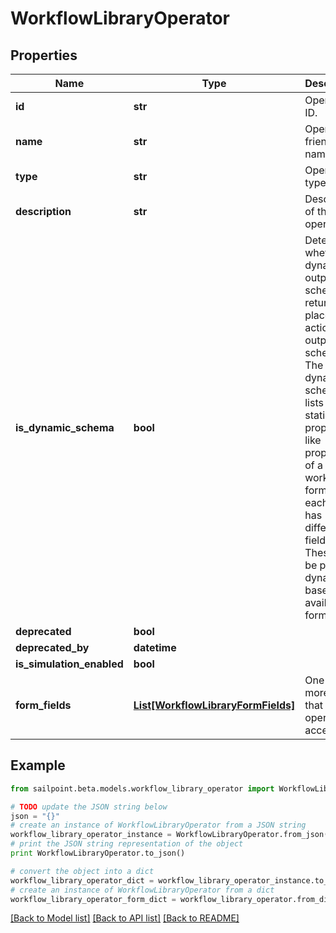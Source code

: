 # WorkflowLibraryOperator


## Properties

Name | Type | Description | Notes
------------ | ------------- | ------------- | -------------
**id** | **str** | Operator ID. | [optional] 
**name** | **str** | Operator friendly name | [optional] 
**type** | **str** | Operator type | [optional] 
**description** | **str** | Description of the operator | [optional] 
**is_dynamic_schema** | **bool** | Determines whether the dynamic output schema is returned in place of the action&#39;s output schema. The dynamic schema lists non-static properties, like properties of a workflow form where each form has different fields. These will be provided dynamically based on available form fields. | [optional] 
**deprecated** | **bool** |  | [optional] 
**deprecated_by** | **datetime** |  | [optional] 
**is_simulation_enabled** | **bool** |  | [optional] 
**form_fields** | [**List[WorkflowLibraryFormFields]**](WorkflowLibraryFormFields.md) | One or more inputs that the operator accepts | [optional] 

## Example

```python
from sailpoint.beta.models.workflow_library_operator import WorkflowLibraryOperator

# TODO update the JSON string below
json = "{}"
# create an instance of WorkflowLibraryOperator from a JSON string
workflow_library_operator_instance = WorkflowLibraryOperator.from_json(json)
# print the JSON string representation of the object
print WorkflowLibraryOperator.to_json()

# convert the object into a dict
workflow_library_operator_dict = workflow_library_operator_instance.to_dict()
# create an instance of WorkflowLibraryOperator from a dict
workflow_library_operator_form_dict = workflow_library_operator.from_dict(workflow_library_operator_dict)
```
[[Back to Model list]](../README.md#documentation-for-models) [[Back to API list]](../README.md#documentation-for-api-endpoints) [[Back to README]](../README.md)


